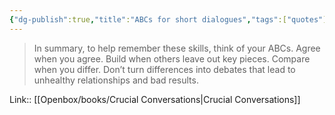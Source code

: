 ```yaml
---
{"dg-publish":true,"title":"ABCs for short dialogues","tags":["quotes"],"date":"2023-06-28T21:34:06+04:00","modified_at":"2023-07-11T17:29:38+03:00","alias":"ABCs for short dialogues","dg-path":"/quotes/202306282134.md","permalink":"/quotes/202306282134/","dgPassFrontmatter":true}
---
```



> In summary, to help remember these skills, think of your ABCs. Agree when you agree. Build when others leave out key pieces. Compare when you differ. Don’t turn differences into debates that lead to unhealthy relationships and bad results.

Link:: [[Openbox/books/Crucial Conversations|Crucial Conversations]]
